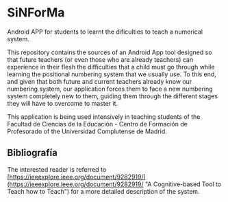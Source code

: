# SiNForMa
Android APP for students to learnt the dificulties to teach a numerical system.

This repository contains the sources of an Android App tool designed so that future teachers (or even those who are already teachers) can experience in their flesh the difficulties that a child must go through while learning the positional numbering system that we usually use. To this end, and given that both future and current teachers already know our numbering system, our application forces them to face a new numbering system completely new to them, guiding them through the different stages they will have to overcome to master it.

This application is being used intensively in teaching students of the Facultad de Ciencias de la Educación - Centro de Formación de Profesorado of the Universidad Complutense de Madrid.

## Bibliografía
The interested reader is referred to [https://ieeexplore.ieee.org/document/9282919/](https://ieeexplore.ieee.org/document/9282919/ "A Cognitive-based Tool to Teach how to Teach") for a more detailed description of the system.

